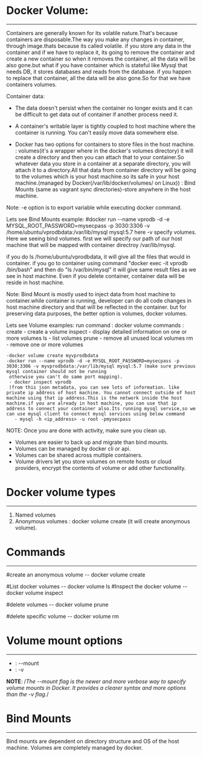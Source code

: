 # Docker Volume:
------------------
Containers are generally known for its volatile nature.That's because containers are disposable.The way you make any changes in 
container, through image.thats because its called volatile.
if you store any data in the container and if we have to replace it, its going to remove the container and create a new container so when it removes the container, all the data will be also gone.but what if you have container which is stateful like Mysql that needs DB, it stores databases and reads from the database. if you happen to replace that container, all the data will be also gone.So for that we have containers volumes.

Container data:
- The data doesn't persist when the container no longer exists and it can be difficult to get data out of container if another process 
  need it.
- A container's writable layer is tightly coupled to host machine where the container is running. You can't easily move data somewhere
  else.

- Docker has two options for containers to store files in the host machine.
  : volumes(it's a wrapper where in the docker's volumes directory) it will create a directory and then you can attach that to your 
    container.So whatever data you store in a container at a separate directory, you will attach it to a directory.All that data from 
	container directory will be going to the volumes which is your host machine.so its safe in your host 
   machine.(managed by Docker(/var/lib/docker/volumes/ on Linux))
   : Bind Mounts (same as vagrant sync directories)-store anywhere in the host machine.
   
Note: -e option is to export variable while executing docker command.
 
Lets see Bind Mounts example:
  #docker run --name vprodb -d -e MYSQL_ROOT_PASSWORD=mysecpass -p 3030:3306 -v /home/ubuntu/vprodbdata:/var/lib/mysql mysql:5.7
  here -v specify volumes. Here we seeing bind volumes. first we will specify our path of our host machine that will be mapped with container directroy /var/lib/mysql.
  
  if you do ls /home/ubuntu/vprodbdata, it will give all the files that would in container.
  if you go to container using command "docker exec -it vprodb /bin/bash" and then do "ls /var/bin/mysql" it will give same result files as we see in host machine.
  Even if you delete container, container data will be reside in host machine.
  
  Note: Bind Mount is mostly used to inject data from host machine to container.while container is running, developer can do all code changes in host machine directory and that will be reflected in the container.
		but for preserving data purposes, the better option is volumes, docker volumes.
		
		
Lets see Volume examples:
   run command : docker volume
       commands :
	       create - create a volume
		   inspect - display detailed information on one or more volumes
		   ls - list volumes
		   prune - remove all unused local volumes
		   rm - remove one or more volumes
		   
	-docker volume create myvprodbdata
	-docker run --name vprodb -d -e MYSQL_ROOT_PASSWORD=mysecpass -p 3030:3306 -v myvprodbdata:/var/lib/mysql mysql:5.7 (make sure previous mysql container should not be running 
	 otherwise you can't do same port mapping).
	 - docker inspect vprodb
	 (from this json metadata, you can see lots of information. like private ip address of host machine. You cannot connect outside of host machine using that ip address.This is the network inside the host machine.if you are already in host machine, you can use that ip address to connect your container also.Its running mysql service,so we can use mysql client to connect mysql services using below command
	   - mysql -h <ip_address> -u root -pmysecpass
	   
NOTE: Once you are done with activity, make sure you clean up.





- Volumes are easier to back up and migrate than bind mounts.
- Volumes can be managed by docker cli or api.
- Volumes can be shared across multiple containers.
- Volume drivers let you store volumes on remote hosts or cloud providers, encrypt the contents of volume or add other functionality.


# Docker volume types
-----------------------------
1. Named volumes
2. Anonymous volumes
   : docker volume create (it will create anonymous volume).


# Commands
---------------------------
  #create an anonymous volume
   -- docker volume create
  
  #List docker volumes
   -- docker volume ls
  #Inspect the docker volume
   -- docker volume inspect <volume-name>

  #delete volumes 
   --  docker volume prune

  #delete specific volume
   -- docker volume rm 


# Volume mount options
---------------------------
- : --mount
- : -v

 **NOTE**: /*The --mount flag is the newer and more verbose way to specify volume mounts in Docker. It provides a clearer syntax and more options than the -v flag.*/
 



# Bind Mounts
----------------------
Bind mounts are dependent on directory structure and OS of the host machine. Volumes are completely managed by docker.


